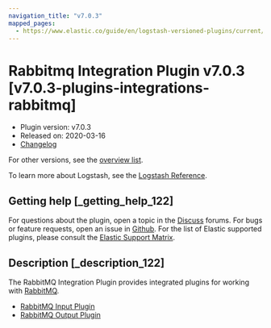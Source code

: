 ```yaml
---
navigation_title: "v7.0.3"
mapped_pages:
  - https://www.elastic.co/guide/en/logstash-versioned-plugins/current/v7.0.3-plugins-integrations-rabbitmq.html
---
```


# Rabbitmq Integration Plugin v7.0.3 [v7.0.3-plugins-integrations-rabbitmq]


* Plugin version: v7.0.3
* Released on: 2020-03-16
* [Changelog](https://github.com/logstash-plugins/logstash-integration-rabbitmq/blob/v7.0.3/CHANGELOG.md)

For other versions, see the [overview list](integration-rabbitmq-index.md).

To learn more about Logstash, see the [Logstash Reference](logstash://reference/index.md).

## Getting help [_getting_help_122]

For questions about the plugin, open a topic in the [Discuss](http://discuss.elastic.co) forums. For bugs or feature requests, open an issue in [Github](https://github.com/logstash-plugins/logstash-integration-rabbitmq). For the list of Elastic supported plugins, please consult the [Elastic Support Matrix](https://www.elastic.co/support/matrix#matrix_logstash_plugins).


## Description [_description_122]

The RabbitMQ Integration Plugin provides integrated plugins for working with [RabbitMQ](http://www.rabbitmq.com/).

* [RabbitMQ Input Plugin](/lsr/plugins-inputs-rabbitmq.md)
* [RabbitMQ Output Plugin](/lsr/plugins-outputs-rabbitmq.md)


